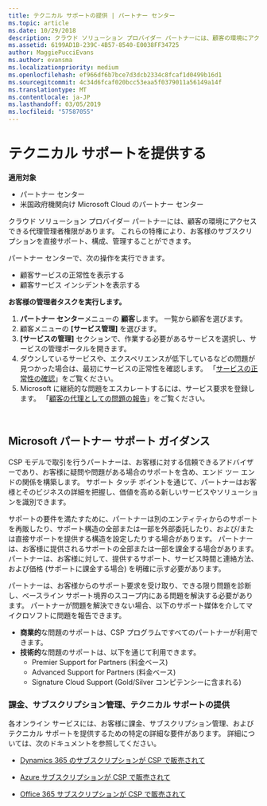 ```yaml
---
title: テクニカル サポートの提供 | パートナー センター
ms.topic: article
ms.date: 10/29/2018
description: クラウド ソリューション プロバイダー パートナーには、顧客の環境にアクセスできる代理管理者権限があります。
ms.assetid: 6199AD1B-239C-4B57-8540-E0038FF34725
author: MaggiePucciEvans
ms.author: evansma
ms.localizationpriority: medium
ms.openlocfilehash: ef966df6b7bce7d3dcb2334c8fcaf1d0499b16d1
ms.sourcegitcommit: 4c34d6fcaf020bcc53eaa5f0379011a56149a14f
ms.translationtype: MT
ms.contentlocale: ja-JP
ms.lasthandoff: 03/05/2019
ms.locfileid: "57587055"
---
```

# <a name="provide-technical-support"></a>テクニカル サポートを提供する

**適用対象**

-  パートナー センター
-  米国政府機関向け Microsoft Cloud のパートナー センター


クラウド ソリューション プロバイダー パートナーには、顧客の環境にアクセスできる代理管理者権限があります。 これらの特権により、お客様のサブスクリプションを直接サポート、構成、管理することができます。

パートナー センターで、次の操作を実行できます。

-   顧客サービスの正常性を表示する
-   顧客サービス インシデントを表示する

**お客様の管理者タスクを実行します。**

1.  **パートナー センター**メニューの **顧客**します。 一覧から顧客を選びます。
2.  顧客メニューの **[サービス管理]** を選びます。
3.  **[サービスの管理]** セクションで、作業する必要があるサービスを選択し、サービスの管理ポータルを開きます。
4.  ダウンしているサービスや、エクスペリエンスが低下しているなどの問題が見つかった場合は、最初にサービスの正常性を確認します。 「[サービスの正常性の確認](check-service-health.md)」をご覧ください。
5.  Microsoft に継続的な問題をエスカレートするには、サービス要求を登録します。 「[顧客の代理としての問題の報告](report-problems-on-behalf-of-a-customer.md)」をご覧ください。

 
## <a name="microsoft-partner-support-guidance"></a>Microsoft パートナー サポート ガイダンス

CSP モデルで取引を行うパートナーは、お客様に対する信頼できるアドバイザーであり、お客様に疑問や問題がある場合のサポートを含め、エンド ツー エンドの関係を構築します。 サポート タッチ ポイントを通じて、パートナーはお客様とそのビジネスの詳細を把握し、価値を高める新しいサービスやソリューションを識別できます。

サポートの要件を満たすために、パートナーは別のエンティティからのサポートを再販したり、サポート構造の全部または一部を外部委託したり、および/または直接サポートを提供する構造を設定したりする場合があります。  パートナーは、お客様に提供されるサポートの全部または一部を課金する場合があります。 パートナーは、お客様に対して、提供するサポート、サービス時間と連絡方法、および価格 (サポートに課金する場合) を明確に示す必要があります。 

パートナーは、お客様からのサポート要求を受け取り、できる限り問題を診断し、ベースライン サポート境界のスコープ内にある問題を解決する必要があります。 パートナーが問題を解決できない場合、以下のサポート媒体を介してマイクロソフトに問題を報告できます。

- **商業的**な問題のサポートは、CSP プログラムですべてのパートナーが利用できます。
-   **技術的**な問題のサポートは、以下を通じて利用できます。
    -   Premier Support for Partners (料金ベース)
    -   Advanced Support for Partners (料金ベース)
    -   Signature Cloud Support (Gold/Silver コンピテンシーに含まれる)

### <a name="providing-billing-subscription-management-and-technical-support"></a>課金、サブスクリプション管理、テクニカル サポートの提供 

各オンライン サービスには、お客様に課金、サブスクリプション管理、およびテクニカル サポートを提供するための特定の詳細な要件があります。 詳細については、次のドキュメントを参照してください。

-   [Dynamics 365 のサブスクリプションが CSP で販売されて](https://www.microsoftpartnercommunity.com/t5/CSP/Microsoft-Partner-Support-Guidance/m-p/5262#M30)

-   [Azure サブスクリプションが CSP で販売されて](https://www.microsoftpartnercommunity.com/t5/CSP/Microsoft-Partner-Support-Guidance/m-p/5263#M31)

-   [Office 365 サブスクリプションが CSP で販売されて](https://www.microsoftpartnercommunity.com/t5/CSP/Microsoft-Partner-Support-Guidance/m-p/5264#M32)
 



